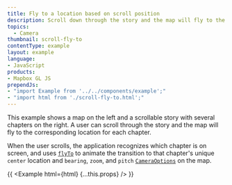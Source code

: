 ```yaml
---
title: Fly to a location based on scroll position
description: Scroll down through the story and the map will fly to the chapter's location.
topics:
  - Camera
thumbnail: scroll-fly-to
contentType: example
layout: example
language:
- JavaScript
products:
- Mapbox GL JS
prependJs:
- "import Example from '../../components/example';"
- "import html from './scroll-fly-to.html';"
---
```


This example shows a map on the left and a scrollable story with several chapters on the right. A user can scroll through the story and the map will fly to the corresponding location for each chapter.

When the user scrolls, the application recognizes which chapter is on screen, and uses [`flyTo`](/mapbox-gl-js/api/map/#map#flyto) to animate the transition to that chapter's unique `center` location and `bearing`, `zoom`, and `pitch` [`CameraOptions`](/mapbox-gl-js/api/properties/#cameraoptions) on the map.

{{ <Example html={html} {...this.props} /> }}
